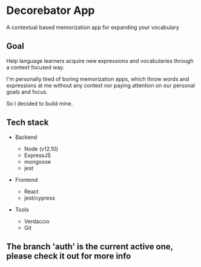 # Decorebator App

A contextual based memorization app for expanding your vocabulary

## Goal

Help language learners acquire new expressions and vocabularies through a context focused way.

I'm personally tired of boring memorization apps, which throw words and expressions at me without any context nor paying attention on our personal goals and focus.

So I decided to build mine.

## Tech stack

+ Backend
    - Node (v12.10)
    - ExpressJS
    - mongoose
    - jest

+ Frontend
    - React
    - jest/cypress
+ Tools
    + Verdaccio
    + Git

## The branch 'auth' is the current active one, please check it out for more info